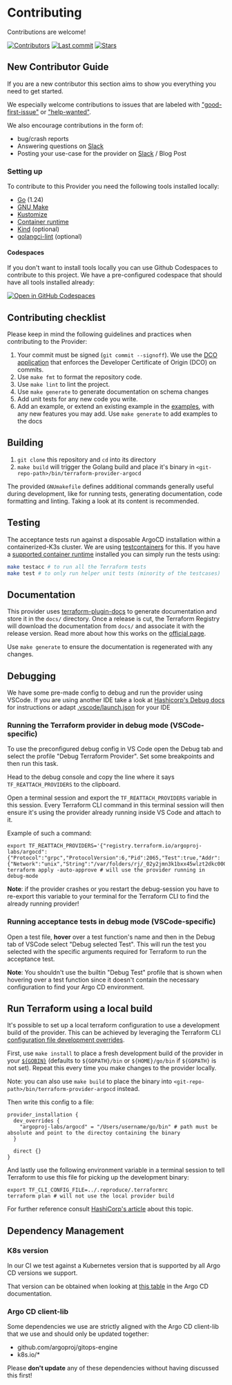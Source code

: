 # Contributing

Contributions are welcome! 

[![Contributors](https://img.shields.io/github/contributors/argoproj-labs/terraform-provider-argocd)](https://github.com/argoproj-labs/terraform-provider-argocd)
[![Last commit](https://img.shields.io/github/last-commit/argoproj-labs/terraform-provider-argocd)](https://github.com/argoproj-labs/terraform-provider-argocd)
[![Stars](https://img.shields.io/github/stars/argoproj-labs/terraform-provider-argocd)](https://github.com/argoproj-labs/hera/terraofrm-provider-argocd)

## New Contributor Guide

If you are a new contributor this section aims to show you everything you need to get started.

We especially welcome contributions to issues that are labeled with ["good-first-issue"](https://github.com/argoproj-labs/terraform-provider-argocd/issues?q=is%3Aopen%20is%3Aissue%20label%3A%22good%20first%20issue%22)
or
["help-wanted"](https://github.com/argoproj-labs/terraform-provider-argocd/issues?q=is%3Aopen%20is%3Aissue%20label%3A%22help%20wanted%22).

We also encourage contributions in the form of:
- bug/crash reports
- Answering questions on [Slack](https://cloud-native.slack.com/archives/C07PQF40SF8)
- Posting your use-case for the provider on [Slack](https://cloud-native.slack.com/archives/C07PQF40SF8) / Blog Post

### Setting up

To contribute to this Provider you need the following tools installed locally:
* [Go](https://go.dev/doc/install) (1.24)
* [GNU Make](https://www.gnu.org/software/make/)
* [Kustomize](https://kubectl.docs.kubernetes.io/installation/kustomize/)
* [Container runtime](https://java.testcontainers.org/supported_docker_environment/)
* [Kind](https://kind.sigs.k8s.io) (optional)
* [golangci-lint](https://golangci-lint.run/usage/install/#local-installation) (optional)

#### Codespaces

If you don't want to install tools locally you can use Github Codespaces to contribute to this project. We have a pre-configured codespace that should have all tools installed already:

[![Open in GitHub Codespaces](https://github.com/codespaces/badge.svg)](https://github.com/codespaces/new/argoproj-labs/terraform-provider-argocd)

## Contributing checklist

Please keep in mind the following guidelines and practices when contributing to the Provider:

1. Your commit must be signed (`git commit --signoff`). We use the [DCO application](https://github.com/apps/dco)
   that enforces the Developer Certificate of Origin (DCO) on commits.
1. Use `make fmt` to format the repository code. 
1. Use `make lint` to lint the project.
1. Use `make generate` to generate documentation on schema changes
1. Add unit tests for any new code you write.
1. Add an example, or extend an existing example in the [examples](./examples), with any new features you may add. Use `make generate` to add examples to the docs

## Building 

1. `git clone` this repository and `cd` into its directory
2. `make build` will trigger the Golang build and place it's binary in `<git-repo-path>/bin/terraform-provider-argocd`

The provided `GNUmakefile` defines additional commands generally useful during
development, like for running tests, generating documentation, code formatting
and linting. Taking a look at its content is recommended.

## Testing

The acceptance tests run against a disposable ArgoCD installation within a containerized-K3s cluster. We are using [testcontainers](https://testcontainers.com) for this. If you have a [supported container runtime](https://java.testcontainers.org/supported_docker_environment/) installed you can simply run the tests using:

```sh
make testacc # to run all the Terraform tests
make test # to only run helper unit tests (minority of the testcases)
```

## Documentation

This provider uses [terraform-plugin-docs](https://github.com/hashicorp/terraform-plugin-docs/)
to generate documentation and store it in the `docs/` directory.
Once a release is cut, the Terraform Registry will download the documentation from `docs/`
and associate it with the release version. Read more about how this works on the
[official page](https://www.terraform.io/registry/providers/docs).

Use `make generate` to ensure the documentation is regenerated with any changes.

## Debugging

We have some pre-made config to debug and run the provider using VSCode. If you are using another IDE take a look at [Hashicorp's Debug docs](https://developer.hashicorp.com/terraform/plugin/debugging#starting-a-provider-in-debug-mode) for instructions or adapt [.vscode/launch.json](.vscode/launch.json) for your IDE

### Running the Terraform provider in debug mode (VSCode-specific)

To use the preconfigured debug config in VS Code open the Debug tab and select the profile "Debug Terraform Provider". Set some breakpoints and then run this task. 

Head to the debug console and copy the line where it says `TF_REATTACH_PROVIDERS` to the clipboard. 

Open a terminal session and export the `TF_REATTACH_PROVIDERS` variable in this session. Every Terraform CLI command in this terminal session will then ensure it's using the provider already running inside VS Code and attach to it.

Example of such a command:

```console
export TF_REATTACH_PROVIDERS='{"registry.terraform.io/argoproj-labs/argocd":{"Protocol":"grpc","ProtocolVersion":6,"Pid":2065,"Test":true,"Addr":{"Network":"unix","String":"/var/folders/rj/_02y2jmn3k1bxx45wlzt2dkc0000gn/T/plugin193859953"}}}' 
terraform apply -auto-approve # will use the provider running in debug-mode
```

**Note**: if the provider crashes or you restart the debug-session you have to re-export this variable to your terminal for the Terraform CLI to find the already running provider!

### Running acceptance tests in debug mode (VSCode-specific)

Open a test file, **hover** over a test function's name and then in the Debug tab of VSCode select "Debug selected Test". This will run the test you selected with the specific arguments required for Terraform to run the acceptance test.

**Note**: You shouldn't use the builtin "Debug Test" profile that is shown when hovering over a test function since it doesn't contain the necessary configuration to find your Argo CD environment.

## Run Terraform using a local build

It's possible to set up a local terraform configuration to use a development build of the
provider. This can be achieved by leveraging the Terraform CLI [configuration
file development
overrides](https://www.terraform.io/cli/config/config-file#development-overrides-for-provider-developers).

First, use `make install` to place a fresh development build of the provider in
your
[`${GOBIN}`](https://pkg.go.dev/cmd/go#hdr-Compile_and_install_packages_and_dependencies)
(defaults to `${GOPATH}/bin` or `${HOME}/go/bin` if `${GOPATH}` is not set).
Repeat this every time you make changes to the provider locally.

Note: you can also use `make build` to place the binary into `<git-repo-path>/bin/terraform-provider-argocd` instead.


Then write this config to a file:
```hcl filename="../reproduce/.terraformrc"
provider_installation {
  dev_overrides {
    "argoproj-labs/argocd" = "/Users/username/go/bin" # path must be absolute and point to the directoy containing the binary
  }

  direct {}
}
```

And lastly use the following environment variable in a terminal session to tell Terraform to use this file for picking up the development binary:
```console
export TF_CLI_CONFIG_FILE=../.reproduce/.terraformrc
terraform plan # will not use the local provider build 
```

For further reference consult [HashiCorp's article](https://www.terraform.io/plugin/debugging#terraform-cli-development-overrides) about this topic.

## Dependency Management

### K8s version
In our CI we test against a Kubernetes version that is supported by all Argo CD versions we support.

That version can be obtained when looking at [this table](https://argo-cd.readthedocs.io/en/stable/operator-manual/installation/#tested-versions) in the Argo CD documentation.

### Argo CD client-lib

Some dependencies we use are strictly aligned with the Argo CD client-lib that we use and should only be updated together:
- github.com/argoproj/gitops-engine
- k8s.io/*

Please **don't update** any of these dependencies without having discussed this first!

